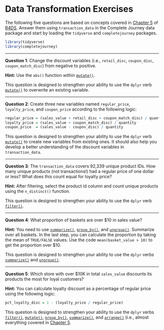 Data Transformation Exercises
================

The following five questions are based on concepts covered in [Chapter 5](http://r4ds.had.co.nz/transform.html) of [R4DS](http://r4ds.had.co.nz/). Answer them using `transaction_data` in the Complete Journey data package and start by loading the `tidyverse` and `completejourney` packages.

``` r
library(tidyverse)
library(completejourney)
```

------------------------------------------------------------------------

**Question 1**: Change the discount variables (i.e., `retail_disc`, `coupon_disc`, `coupon_match_disc`) from negative to positive.

**Hint:** Use the `abs()` function within [`mutate()`](http://r4ds.had.co.nz/transform.html#add-new-variables-with-mutate).

This question is designed to strengthen your ability to use the `dplyr` verb [`mutate()`](http://r4ds.had.co.nz/transform.html#add-new-variables-with-mutate) to overwrite an existing variable.

------------------------------------------------------------------------

**Question 2**: Create three new variables named `regular_price`, `loyalty_price`, and `coupon_price` according to the following logic:

``` r
regular_price = (sales_value + retail_disc + coupon_match_disc) / quantity
loyalty_price = (sales_value + coupon_match_disc) / quantity
coupon_price  = (sales_value - coupon_disc) / quantity
```

This question is designed to strengthen your ability to use the `dplyr` verb [`mutate()`](http://r4ds.had.co.nz/transform.html#add-new-variables-with-mutate) to create new variables from existing ones. It should also help you develop a better understanding of the discount variables in `transaction_data`.

------------------------------------------------------------------------

**Question 3**: The `transaction_data` covers 92,339 unique product IDs. How many unique products (not transactions!) had a regular price of one dollar or less? What does this count equal for loyalty price?

**Hint:** After filtering, select the product id column and count unique products using the `n_distinct()` function.

This question is designed to strengthen your ability to use the `dplyr` verb [`filter()`](http://r4ds.had.co.nz/transform.html#filter-rows-with-filter).

------------------------------------------------------------------------

**Question 4**: What proportion of baskets are over $10 in sales value?

**Hint:** You need to use [`summarize()`](http://r4ds.had.co.nz/transform.html#grouped-summaries-with-summarise), [`group_by()`](http://r4ds.had.co.nz/transform.html#grouped-summaries-with-summarise), and [`ungroup()`](http://r4ds.had.co.nz/transform.html#ungrouping). Summarize over all baskets. In the last step, you can calculate the proportion by taking the mean of `TRUE/FALSE` values. Use the code `mean(basket_value > 10)` to get the proportion over $10.

This question is designed to strengthen your ability to use the `dplyr` verbs [`summarize()`](http://r4ds.had.co.nz/transform.html#grouped-summaries-with-summarise) and [`ungroup()`](http://r4ds.had.co.nz/transform.html#ungrouping).

------------------------------------------------------------------------

**Question 5**: Which store with over $10K in total `sales_value` discounts its products the most for loyal customers?

**Hint:** You can calculate loyalty discount as a percentage of regular price using the following logic:

``` r
pct_loyalty_disc = 1 - (loyalty_price / regular_price)
```

This question is designed to strengthen your ability to use the `dplyr` verbs [`filter()`](http://r4ds.had.co.nz/transform.html#filter-rows-with-filter), [`mutate()`](http://r4ds.had.co.nz/transform.html#add-new-variables-with-mutate), [`group_by()`](http://r4ds.had.co.nz/transform.html#grouped-summaries-with-summarise), [`summarize()`](http://r4ds.had.co.nz/transform.html#grouped-summaries-with-summarise), and [`arrange()`](http://r4ds.had.co.nz/transform.html#arrange-rows-with-arrange) (i.e., almost everything covered in [Chapter 5](http://r4ds.had.co.nz/transform.html).
